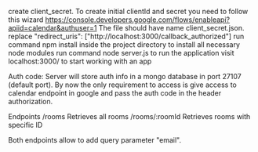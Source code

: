create client_secret. To create initial clientId and secret you need to follow this wizard https://console.developers.google.com/flows/enableapi?apiid=calendar&authuser=1 The file should have name client_secret.json.
replace "redirect_uris": ["http://localhost:3000/callback_authorized"]
run command npm install inside the project directory to install all necessary node modules
run command node server.js to run the application
visit localhost:3000/ to start working with an app

Auth code:
  Server will store auth info in a mongo database in port 27107 (default port). By now the only requirement to access is give access to calendar endpoint in google and pass the auth code in the header authorization.

Endpoints
  /rooms               Retrieves all rooms
  /rooms/:roomId       Retrieves rooms with specific ID
  
Both endpoints allow to add query parameter "email".

